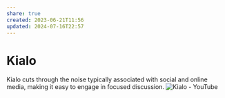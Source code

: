 ```yaml
---
share: true
created: 2023-06-21T11:56
updated: 2024-07-16T22:57
---
```

# Kialo
Kialo cuts through the noise typically associated with social and online media, making it easy to engage in focused discussion.
![Kialo - YouTube](https://youtu.be/MifNyU49_JA)
